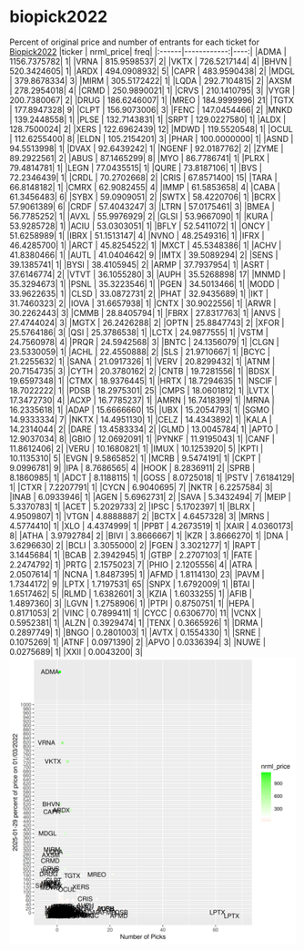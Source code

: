 # biopick2022
Percent of original price and number of entrants for each ticket for [Biopick2022](https://twitter.com/hashtag/Biopick2022)
|ticker |   nrml_price| freq|
|:------|------------:|----:|
|ADMA   | 1156.7375782|    1|
|VRNA   |  815.9598537|    2|
|VKTX   |  726.5217144|    4|
|BHVN   |  520.3424605|    1|
|ARDX   |  494.0908932|    5|
|CAPR   |  483.9590438|    2|
|MDGL   |  379.8678334|    3|
|MIRM   |  305.5172422|    1|
|LQDA   |  292.7104815|    2|
|AXSM   |  278.2954018|    4|
|CRMD   |  250.9890021|    1|
|CRVS   |  210.1410795|    3|
|VYGR   |  200.7380067|    2|
|DRUG   |  186.6246007|    1|
|MREO   |  184.9999996|   21|
|TGTX   |  177.8947328|    9|
|CLPT   |  156.9073006|    3|
|FENC   |  147.0454466|    2|
|MNKD   |  139.2448558|    1|
|PLSE   |  132.7143831|    1|
|SRPT   |  129.0227580|    1|
|ALDX   |  128.7500024|    2|
|XERS   |  122.6962439|   12|
|MDWD   |  119.5520548|    1|
|OCUL   |  112.6255400|    8|
|ELDN   |  105.2154201|    3|
|PHAR   |  100.0000000|    1|
|ASND   |   94.5513998|    1|
|DVAX   |   92.6439242|    1|
|NGENF  |   92.0187762|    2|
|ZYME   |   89.2922561|    2|
|ABUS   |   87.1465299|    8|
|MYO    |   86.7786741|    1|
|PLRX   |   79.4814781|    1|
|LEGN   |   77.0435515|    1|
|QURE   |   73.8187106|    1|
|BVS    |   72.2346439|    1|
|CRDL   |   70.2702668|    2|
|CRIS   |   67.8571400|   15|
|TARA   |   66.8148182|    1|
|CMRX   |   62.9082455|    4|
|IMMP   |   61.5853658|    4|
|CABA   |   61.3456483|    6|
|SYBX   |   59.0909051|    2|
|SWTX   |   58.4220706|    1|
|BCRX   |   57.9061389|    6|
|CRDF   |   57.4043247|    3|
|LTRN   |   57.0175461|    3|
|BMEA   |   56.7785252|    1|
|AVXL   |   55.9976929|    2|
|GLSI   |   53.9667090|    1|
|KURA   |   53.9285728|    1|
|ACIU   |   53.0303051|    1|
|BFLY   |   52.5411072|    1|
|ONCY   |   51.6258989|    1|
|IBRX   |   51.1513147|    4|
|NVNO   |   48.2549316|    1|
|IFRX   |   46.4285700|    1|
|ARCT   |   45.8254522|    1|
|MXCT   |   45.5348386|    1|
|ACHV   |   41.8380466|    1|
|AUTL   |   41.0404642|    9|
|IMTX   |   39.5089294|    2|
|SENS   |   39.1385741|    1|
|BYSI   |   38.4105945|    2|
|ARMP   |   37.7937954|    1|
|ASRT   |   37.6146774|    2|
|VTVT   |   36.1055280|    3|
|AUPH   |   35.5268898|   17|
|MNMD   |   35.3294673|    1|
|PSNL   |   35.3223546|    1|
|PGEN   |   34.5013466|    1|
|MODD   |   33.9622635|    1|
|CLSD   |   33.0872731|    2|
|PHAT   |   32.9435689|    1|
|IKT    |   31.7460323|    2|
|IOVA   |   31.6657938|    1|
|CNTX   |   30.9022556|    1|
|ARWR   |   30.2262443|    3|
|CMMB   |   28.8405794|    1|
|FBRX   |   27.8317763|    1|
|ANVS   |   27.4744024|    3|
|MGTX   |   26.2426288|    2|
|OPTN   |   25.8847743|    2|
|XFOR   |   25.5764186|    3|
|QSI    |   25.3786538|    1|
|LCTX   |   24.9877555|    1|
|VSTM   |   24.7560978|    4|
|PRQR   |   24.5942568|    3|
|BNTC   |   24.1356079|    1|
|CLGN   |   23.5330059|    1|
|ACHL   |   22.4550888|    2|
|SLS    |   21.9710667|    1|
|BCYC   |   21.2255632|    1|
|SANA   |   21.0917326|    1|
|VERV   |   20.8299432|    1|
|ATNM   |   20.7154735|    3|
|CYTH   |   20.3780162|    2|
|CNTB   |   19.7281556|    1|
|BDSX   |   19.6597348|    1|
|CTMX   |   18.9376445|    1|
|HRTX   |   18.7294635|    1|
|NSCIF  |   18.7022222|    1|
|PDSB   |   18.2975301|   25|
|CMPS   |   18.0601812|    1|
|LVTX   |   17.3472730|    4|
|ACXP   |   16.7785237|    1|
|AMRN   |   16.7418399|    1|
|MRNA   |   16.2335618|    1|
|ADAP   |   15.6666660|   15|
|UBX    |   15.2054793|    1|
|SGMO   |   14.9333334|    7|
|NKTX   |   14.4951130|    1|
|CELZ   |   14.4343892|    1|
|KALA   |   14.2314044|    2|
|DARE   |   13.4583334|    2|
|GLMD   |   13.0045784|    1|
|APTO   |   12.9037034|    8|
|GBIO   |   12.0692091|    1|
|PYNKF  |   11.9195043|    1|
|CANF   |   11.8612406|    2|
|VERU   |   10.1680821|    1|
|IMUX   |   10.1253920|    5|
|KPTI   |   10.1135310|    5|
|EVGN   |    9.5865852|    1|
|MCRB   |    9.5474191|    1|
|CKPT   |    9.0996781|    9|
|IPA    |    8.7686565|    4|
|HOOK   |    8.2836911|    2|
|SPRB   |    8.1860985|    1|
|ADCT   |    8.1188115|    1|
|GOSS   |    8.0725018|    1|
|PSTV   |    7.6184129|    1|
|CTXR   |    7.2207791|    1|
|CYCN   |    6.9040695|    7|
|NKTR   |    6.2257584|    3|
|INAB   |    6.0933946|    1|
|AGEN   |    5.6962731|    2|
|SAVA   |    5.3432494|    7|
|MEIP   |    5.3370783|    1|
|ACET   |    5.2029733|    2|
|IPSC   |    5.1702397|    1|
|BLRX   |    4.9509807|    1|
|VTGN   |    4.8888887|    2|
|BCTX   |    4.6457328|    3|
|MRNS   |    4.5774410|    1|
|XLO    |    4.4374999|    1|
|PPBT   |    4.2673519|    1|
|XAIR   |    4.0360173|    8|
|ATHA   |    3.9792784|    2|
|BIVI   |    3.8666667|    1|
|KZR    |    3.8666270|    1|
|DNA    |    3.6296630|    2|
|BCLI   |    3.3055000|    2|
|FGEN   |    3.3021277|    1|
|RAPT   |    3.1445684|    1|
|BCAB   |    2.3942945|    1|
|GTBP   |    2.2707103|    1|
|FATE   |    2.2474792|    1|
|PRTG   |    2.1575023|    7|
|PHIO   |    2.1205556|    4|
|ATRA   |    2.0507614|    1|
|NCNA   |    1.8487395|    1|
|AFMD   |    1.8114130|   23|
|PAVM   |    1.7344172|    9|
|LPTX   |    1.7197531|   65|
|SNPX   |    1.6792009|    1|
|BTAI   |    1.6517462|    5|
|RLMD   |    1.6382601|    3|
|KZIA   |    1.6033255|    1|
|AFIB   |    1.4897360|    3|
|LGVN   |    1.2758906|    1|
|PTPI   |    0.8750751|    1|
|HEPA   |    0.8171053|    2|
|VINC   |    0.7899411|    1|
|CYCC   |    0.6306770|   11|
|VCNX   |    0.5952381|    1|
|ALZN   |    0.3929474|    1|
|TENX   |    0.3665926|    1|
|DRMA   |    0.2897749|    1|
|BNGO   |    0.2801003|    1|
|AVTX   |    0.1554330|    1|
|SRNE   |    0.1075269|    1|
|ATNF   |    0.0971390|    2|
|APVO   |    0.0336394|    3|
|NUWE   |    0.0275689|    1|
|XXII   |    0.0043200|    3|
![retvspicks](biopicks.png?raw=true)
